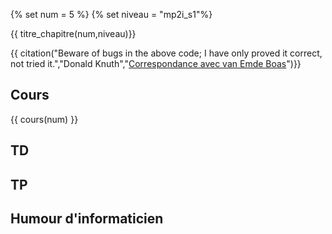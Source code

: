 
{% set num = 5 %}
{% set niveau = "mp2i_s1"%}

{{ titre_chapitre(num,niveau)}}

{{ citation("Beware of bugs in the above code; I have only proved it correct, not tried it.","Donald Knuth","[Correspondance avec van Emde Boas](https://cs.stanford.edu/~knuth/faq.html)")}}

## Cours
{{ cours(num) }}


## TD

## TP

## Humour d'informaticien
